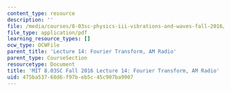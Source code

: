 ```yaml
---
content_type: resource
description: ''
file: /media/courses/8-03sc-physics-iii-vibrations-and-waves-fall-2016/475ba53768d6f97beb5c45c907ba9907_MIT8_03SCF16_Lec14.pdf
file_type: application/pdf
learning_resource_types: []
ocw_type: OCWFile
parent_title: 'Lecture 14: Fourier Transform, AM Radio'
parent_type: CourseSection
resourcetype: Document
title: 'MIT 8.03SC Fall 2016 Lecture 14: Fourier Transform, AM Radio'
uid: 475ba537-68d6-f97b-eb5c-45c907ba9907
---
```

